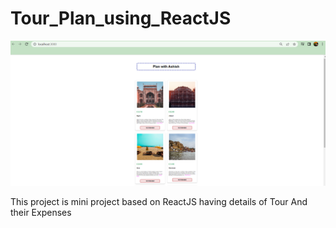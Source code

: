 # Tour_Plan_using_ReactJS

![logo](https://github.com/Ashish-github05/Tour_Plan_using_ReactJS/blob/main/Tour%20plan.png)

This project is mini project based on ReactJS having details of Tour And their Expenses
